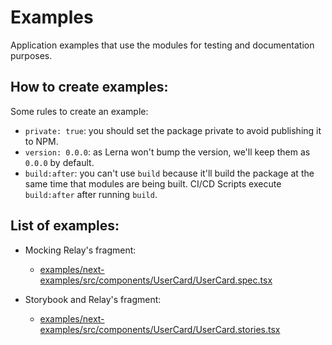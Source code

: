 # Examples

Application examples that use the modules for testing and documentation purposes.

## How to create examples:

Some rules to create an example:

- `private: true`: you should set the package private to avoid publishing it to NPM.
- `version: 0.0.0`: as Lerna won't bump the version, we'll keep them as `0.0.0` by default.
- `build:after`: you can't use `build` because it'll build the package at the same time that modules are being built. CI/CD Scripts execute `build:after` after running `build`.

## List of examples:

- Mocking Relay's fragment:

  - [examples/next-examples/src/components/UserCard/UserCard.spec.tsx](https://github.com/ttoss/modules/blob/main/examples/next-examples/src/components/UserCard/UserCard.spec.tsx)

- Storybook and Relay's fragment:

  - [examples/next-examples/src/components/UserCard/UserCard.stories.tsx](https://github.com/ttoss/modules/blob/main/examples/next-examples/src/components/UserCard/UserCard.stories.tsx)
